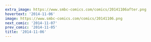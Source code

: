 ```yaml
---
extra_image: https://www.smbc-comics.com/comics/20141106after.png
hovertext: '2014-11-06'
image: https://www.smbc-comics.com/comics/20141106.png
next_comic: '2014-11-07'
prev_comic: '2014-11-05'
title: '2014-11-06'
---
```


